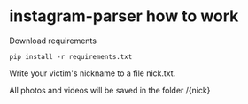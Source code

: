 # instagram-parser how to work

Download requirements
```
pip install -r requirements.txt
```
Write your victim's nickname to a file nick.txt.

All photos and videos will be saved in the folder /{nick}
